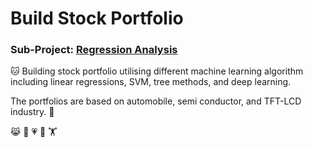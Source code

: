 # Build Stock Portfolio
### Sub-Project: [Regression Analysis](https://github.com/KJJHHH/Build-Portfolio/tree/master/TEJ_portfolio)

🐱 Building stock portfolio utilising different machine learning algorithm including linear regressions, SVM, tree methods, and deep learning.

The portfolios are based on automobile, semi conductor, and TFT-LCD industry.
🙉

😹
🧑
💗
🦁
🏋